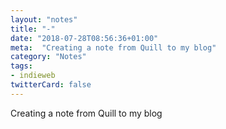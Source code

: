 ```yaml
---
layout: "notes"
title: "-"
date: "2018-07-28T08:56:36+01:00"
meta:  "Creating a note from Quill to my blog"
category: "Notes"
tags:
- indieweb
twitterCard: false
---
```

Creating a note from Quill to my blog
